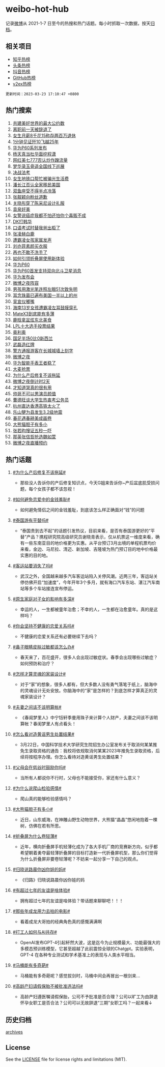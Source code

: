 # weibo-hot-hub

记录[微博](https://www.weibo.com)从 2021-1-7 日至今的热搜和热门话题。每小时抓取一次数据，按天[归档](archives)。

## 相关项目

- [知乎热榜](https://github.com/lonnyzhang423/zhihu-hot-hub)
- [头条热榜](https://github.com/lonnyzhang423/toutiao-hot-hub)
- [抖音热榜](https://github.com/lonnyzhang423/douyin-hot-hub)
- [GitHub热榜](https://github.com/lonnyzhang423/github-hot-hub)
- [v2ex热榜](https://github.com/lonnyzhang423/v2ex-hot-hub)


`更新时间：2023-03-23 17:10:47 +0800`

## 热门搜索

1. [共建美好世界的最大公约数](https://m.weibo.cn/search?containerid=100103type%3D1%26t%3D10%26q%3D%23%E5%85%B1%E5%BB%BA%E7%BE%8E%E5%A5%BD%E4%B8%96%E7%95%8C%E7%9A%84%E6%9C%80%E5%A4%A7%E5%85%AC%E7%BA%A6%E6%95%B0%23&stream_entry_id=51&isnewpage=1&extparam=seat%3D1%26pos%3D0%26stream_entry_id%3D51%26cate%3D10103%26dgr%3D0%26c_type%3D51%26filter_type%3Drealtimehot%26display_time%3D1679562646%26pre_seqid%3D167956264649306473217&luicode=10000011&lfid=106003type%253D25%2526t%253D3%2526disable_hot%253D1%2526filter_type%253Drealtimehot)
1. [离职前一天被辞退了](https://m.weibo.cn/search?containerid=100103type%3D1%26t%3D10%26q%3D%23%E7%A6%BB%E8%81%8C%E5%89%8D%E4%B8%80%E5%A4%A9%E8%A2%AB%E8%BE%9E%E9%80%80%E4%BA%86%23&stream_entry_id=31&isnewpage=1&extparam=seat%3D1%26pos%3D0%26stream_entry_id%3D31%26lcate%3D5001%26realpos%3D1%26filter_type%3Drealtimehot%26flag%3D1%26c_type%3D31%26q%3D%2523%25E7%25A6%25BB%25E8%2581%258C%25E5%2589%258D%25E4%25B8%2580%25E5%25A4%25A9%25E8%25A2%25AB%25E8%25BE%259E%25E9%2580%2580%25E4%25BA%2586%2523%26cate%3D5001%26dgr%3D0%26band_rank%3D1%26display_time%3D1679562646%26pre_seqid%3D167956264649306473217&luicode=10000011&lfid=106003type%253D25%2526t%253D3%2526disable_hot%253D1%2526filter_type%253Drealtimehot)
1. [女生月薪8千花15称存两百万退休](https://m.weibo.cn/search?containerid=100103type%3D1%26t%3D10%26q%3D%23%E5%A5%B3%E7%94%9F%E6%9C%88%E8%96%AA8%E5%8D%83%E8%8A%B115%E7%A7%B0%E5%AD%98%E4%B8%A4%E7%99%BE%E4%B8%87%E9%80%80%E4%BC%91%23&stream_entry_id=31&isnewpage=1&extparam=seat%3D1%26pos%3D1%26stream_entry_id%3D31%26lcate%3D5001%26realpos%3D2%26filter_type%3Drealtimehot%26flag%3D2%26c_type%3D31%26q%3D%2523%25E5%25A5%25B3%25E7%2594%259F%25E6%259C%2588%25E8%2596%25AA8%25E5%258D%2583%25E8%258A%25B115%25E7%25A7%25B0%25E5%25AD%2598%25E4%25B8%25A4%25E7%2599%25BE%25E4%25B8%2587%25E9%2580%2580%25E4%25BC%2591%2523%26cate%3D5001%26dgr%3D0%26band_rank%3D2%26display_time%3D1679562646%26pre_seqid%3D167956264649306473217&luicode=10000011&lfid=106003type%253D25%2526t%253D3%2526disable_hot%253D1%2526filter_type%253Drealtimehot)
1. [1分钟见证歼10飞越25年](https://m.weibo.cn/search?containerid=100103type%3D1%26t%3D10%26q%3D%231%E5%88%86%E9%92%9F%E8%A7%81%E8%AF%81%E6%AD%BC10%E9%A3%9E%E8%B6%8A25%E5%B9%B4%23&stream_entry_id=31&isnewpage=1&extparam=seat%3D1%26pos%3D2%26stream_entry_id%3D31%26lcate%3D5001%26realpos%3D3%26filter_type%3Drealtimehot%26flag%3D1%26c_type%3D31%26q%3D%25231%25E5%2588%2586%25E9%2592%259F%25E8%25A7%2581%25E8%25AF%2581%25E6%25AD%25BC10%25E9%25A3%259E%25E8%25B6%258A25%25E5%25B9%25B4%2523%26cate%3D5001%26dgr%3D0%26band_rank%3D3%26display_time%3D1679562646%26pre_seqid%3D167956264649306473217&luicode=10000011&lfid=106003type%253D25%2526t%253D3%2526disable_hot%253D1%2526filter_type%253Drealtimehot)
1. [华为P60系列发布](https://m.weibo.cn/search?containerid=100103type%3D1%26t%3D10%26q%3D%23%E5%8D%8E%E4%B8%BAP60%E7%B3%BB%E5%88%97%E5%8F%91%E5%B8%83%23&stream_entry_id=31&isnewpage=1&extparam=seat%3D1%26pos%3D3%26stream_entry_id%3D31%26lcate%3D5001%26dgr%3D0%26filter_type%3Drealtimehot%26c_type%3D31%26adid%3D183562%26q%3D%2523%25E5%258D%258E%25E4%25B8%25BAP60%25E7%25B3%25BB%25E5%2588%2597%25E5%258F%2591%25E5%25B8%2583%2523%26cate%3D5001%26band_rank%3D4%26topic_ad%3D1%26display_time%3D1679562646%26pre_seqid%3D167956264649306473217&luicode=10000011&lfid=106003type%253D25%2526t%253D3%2526disable_hot%253D1%2526filter_type%253Drealtimehot)
1. [杨天真当杜华面挖程潇](https://m.weibo.cn/search?containerid=100103type%3D1%26t%3D10%26q%3D%23%E6%9D%A8%E5%A4%A9%E7%9C%9F%E5%BD%93%E6%9D%9C%E5%8D%8E%E9%9D%A2%E6%8C%96%E7%A8%8B%E6%BD%87%23&stream_entry_id=31&isnewpage=1&extparam=seat%3D1%26pos%3D4%26stream_entry_id%3D31%26lcate%3D5001%26realpos%3D4%26filter_type%3Drealtimehot%26flag%3D1%26c_type%3D31%26q%3D%2523%25E6%259D%25A8%25E5%25A4%25A9%25E7%259C%259F%25E5%25BD%2593%25E6%259D%259C%25E5%258D%258E%25E9%259D%25A2%25E6%258C%2596%25E7%25A8%258B%25E6%25BD%2587%2523%26cate%3D5001%26dgr%3D0%26band_rank%3D4%26display_time%3D1679562646%26pre_seqid%3D167956264649306473217&luicode=10000011&lfid=106003type%253D25%2526t%253D3%2526disable_hot%253D1%2526filter_type%253Drealtimehot)
1. [网红美七777否认炒作蹭流量](https://m.weibo.cn/search?containerid=100103type%3D1%26t%3D10%26q%3D%23%E7%BD%91%E7%BA%A2%E7%BE%8E%E4%B8%83777%E5%90%A6%E8%AE%A4%E7%82%92%E4%BD%9C%E8%B9%AD%E6%B5%81%E9%87%8F%23&stream_entry_id=31&isnewpage=1&extparam=seat%3D1%26pos%3D5%26stream_entry_id%3D31%26lcate%3D5001%26realpos%3D5%26filter_type%3Drealtimehot%26flag%3D1%26c_type%3D31%26q%3D%2523%25E7%25BD%2591%25E7%25BA%25A2%25E7%25BE%258E%25E4%25B8%2583777%25E5%2590%25A6%25E8%25AE%25A4%25E7%2582%2592%25E4%25BD%259C%25E8%25B9%25AD%25E6%25B5%2581%25E9%2587%258F%2523%26cate%3D5001%26dgr%3D0%26band_rank%3D5%26display_time%3D1679562646%26pre_seqid%3D167956264649306473217&luicode=10000011&lfid=106003type%253D25%2526t%253D3%2526disable_hot%253D1%2526filter_type%253Drealtimehot)
1. [梦华录玉骨遥全国线下巡展](https://m.weibo.cn/search?containerid=100103type%3D1%26t%3D10%26q%3D%23%E6%A2%A6%E5%8D%8E%E5%BD%95%E7%8E%89%E9%AA%A8%E9%81%A5%E5%85%A8%E5%9B%BD%E7%BA%BF%E4%B8%8B%E5%B7%A1%E5%B1%95%23&stream_entry_id=31&isnewpage=1&extparam=seat%3D1%26pos%3D6%26stream_entry_id%3D31%26lcate%3D5001%26realpos%3D6%26filter_type%3Drealtimehot%26flag%3D1%26c_type%3D31%26q%3D%2523%25E6%25A2%25A6%25E5%258D%258E%25E5%25BD%2595%25E7%258E%2589%25E9%25AA%25A8%25E9%2581%25A5%25E5%2585%25A8%25E5%259B%25BD%25E7%25BA%25BF%25E4%25B8%258B%25E5%25B7%25A1%25E5%25B1%2595%2523%26cate%3D5001%26dgr%3D0%26band_rank%3D6%26display_time%3D1679562646%26pre_seqid%3D167956264649306473217&luicode=10000011&lfid=106003type%253D25%2526t%253D3%2526disable_hot%253D1%2526filter_type%253Drealtimehot)
1. [决战法考](https://m.weibo.cn/search?containerid=100103type%3D1%26t%3D10%26q%3D%23%E5%86%B3%E6%88%98%E6%B3%95%E8%80%83%23&stream_entry_id=31&isnewpage=1&extparam=seat%3D1%26pos%3D7%26stream_entry_id%3D31%26lcate%3D5001%26filter_type%3Drealtimehot%26c_type%3D31%26adid%3D183579%26q%3D%2523%25E5%2586%25B3%25E6%2588%2598%25E6%25B3%2595%25E8%2580%2583%2523%26cate%3D5001%26dgr%3D0%26band_rank%3D7%26display_time%3D1679562646%26pre_seqid%3D167956264649306473217&luicode=10000011&lfid=106003type%253D25%2526t%253D3%2526disable_hot%253D1%2526filter_type%253Drealtimehot)
1. [女生地铁口帮忙被骗光生活费](https://m.weibo.cn/search?containerid=100103type%3D1%26t%3D10%26q%3D%23%E5%A5%B3%E7%94%9F%E5%9C%B0%E9%93%81%E5%8F%A3%E5%B8%AE%E5%BF%99%E8%A2%AB%E9%AA%97%E5%85%89%E7%94%9F%E6%B4%BB%E8%B4%B9%23&stream_entry_id=31&isnewpage=1&extparam=seat%3D1%26pos%3D8%26stream_entry_id%3D31%26lcate%3D5001%26realpos%3D7%26filter_type%3Drealtimehot%26flag%3D0%26c_type%3D31%26q%3D%2523%25E5%25A5%25B3%25E7%2594%259F%25E5%259C%25B0%25E9%2593%2581%25E5%258F%25A3%25E5%25B8%25AE%25E5%25BF%2599%25E8%25A2%25AB%25E9%25AA%2597%25E5%2585%2589%25E7%2594%259F%25E6%25B4%25BB%25E8%25B4%25B9%2523%26cate%3D5001%26dgr%3D0%26band_rank%3D7%26display_time%3D1679562646%26pre_seqid%3D167956264649306473217&luicode=10000011&lfid=106003type%253D25%2526t%253D3%2526disable_hot%253D1%2526filter_type%253Drealtimehot)
1. [潘长江否认全家移民美国](https://m.weibo.cn/search?containerid=100103type%3D1%26t%3D10%26q%3D%23%E6%BD%98%E9%95%BF%E6%B1%9F%E5%90%A6%E8%AE%A4%E5%85%A8%E5%AE%B6%E7%A7%BB%E6%B0%91%E7%BE%8E%E5%9B%BD%23&stream_entry_id=31&isnewpage=1&extparam=seat%3D1%26pos%3D9%26stream_entry_id%3D31%26lcate%3D5001%26realpos%3D8%26filter_type%3Drealtimehot%26flag%3D2%26c_type%3D31%26q%3D%2523%25E6%25BD%2598%25E9%2595%25BF%25E6%25B1%259F%25E5%2590%25A6%25E8%25AE%25A4%25E5%2585%25A8%25E5%25AE%25B6%25E7%25A7%25BB%25E6%25B0%2591%25E7%25BE%258E%25E5%259B%25BD%2523%26cate%3D5001%26dgr%3D0%26band_rank%3D8%26display_time%3D1679562646%26pre_seqid%3D167956264649306473217&luicode=10000011&lfid=106003type%253D25%2526t%253D3%2526disable_hot%253D1%2526filter_type%253Drealtimehot)
1. [双鱼座受不得半点冷落](https://m.weibo.cn/search?containerid=100103type%3D1%26t%3D10%26q%3D%23%E5%8F%8C%E9%B1%BC%E5%BA%A7%E5%8F%97%E4%B8%8D%E5%BE%97%E5%8D%8A%E7%82%B9%E5%86%B7%E8%90%BD%23&stream_entry_id=31&isnewpage=1&extparam=seat%3D1%26pos%3D10%26stream_entry_id%3D31%26lcate%3D5001%26realpos%3D9%26filter_type%3Drealtimehot%26flag%3D1%26c_type%3D31%26q%3D%2523%25E5%258F%258C%25E9%25B1%25BC%25E5%25BA%25A7%25E5%258F%2597%25E4%25B8%258D%25E5%25BE%2597%25E5%258D%258A%25E7%2582%25B9%25E5%2586%25B7%25E8%2590%25BD%2523%26cate%3D5001%26dgr%3D0%26band_rank%3D9%26display_time%3D1679562646%26pre_seqid%3D167956264649306473217&luicode=10000011&lfid=106003type%253D25%2526t%253D3%2526disable_hot%253D1%2526filter_type%253Drealtimehot)
1. [张靓颖向粉丝道歉](https://m.weibo.cn/search?containerid=100103type%3D1%26t%3D10%26q%3D%23%E5%BC%A0%E9%9D%93%E9%A2%96%E5%90%91%E7%B2%89%E4%B8%9D%E9%81%93%E6%AD%89%23&stream_entry_id=31&isnewpage=1&extparam=seat%3D1%26pos%3D11%26stream_entry_id%3D31%26lcate%3D5001%26realpos%3D10%26filter_type%3Drealtimehot%26flag%3D0%26c_type%3D31%26q%3D%2523%25E5%25BC%25A0%25E9%259D%2593%25E9%25A2%2596%25E5%2590%2591%25E7%25B2%2589%25E4%25B8%259D%25E9%2581%2593%25E6%25AD%2589%2523%26cate%3D5001%26dgr%3D0%26band_rank%3D10%26display_time%3D1679562646%26pre_seqid%3D167956264649306473217&luicode=10000011&lfid=106003type%253D25%2526t%253D3%2526disable_hot%253D1%2526filter_type%253Drealtimehot)
1. [关晓彤穿了陈采尼设计礼服](https://m.weibo.cn/search?containerid=100103type%3D1%26t%3D10%26q%3D%23%E5%85%B3%E6%99%93%E5%BD%A4%E7%A9%BF%E4%BA%86%E9%99%88%E9%87%87%E5%B0%BC%E8%AE%BE%E8%AE%A1%E7%A4%BC%E6%9C%8D%23&stream_entry_id=31&isnewpage=1&extparam=seat%3D1%26pos%3D12%26stream_entry_id%3D31%26lcate%3D5001%26realpos%3D11%26filter_type%3Drealtimehot%26flag%3D1%26c_type%3D31%26q%3D%2523%25E5%2585%25B3%25E6%2599%2593%25E5%25BD%25A4%25E7%25A9%25BF%25E4%25BA%2586%25E9%2599%2588%25E9%2587%2587%25E5%25B0%25BC%25E8%25AE%25BE%25E8%25AE%25A1%25E7%25A4%25BC%25E6%259C%258D%2523%26cate%3D5001%26dgr%3D0%26band_rank%3D11%26display_time%3D1679562646%26pre_seqid%3D167956264649306473217&luicode=10000011&lfid=106003type%253D25%2526t%253D3%2526disable_hot%253D1%2526filter_type%253Drealtimehot)
1. [袁泉好美](https://m.weibo.cn/search?containerid=100103type%3D1%26t%3D10%26q%3D%23%E8%A2%81%E6%B3%89%E5%A5%BD%E7%BE%8E%23&stream_entry_id=31&isnewpage=1&extparam=seat%3D1%26pos%3D13%26stream_entry_id%3D31%26lcate%3D5001%26realpos%3D12%26filter_type%3Drealtimehot%26flag%3D1%26c_type%3D31%26q%3D%2523%25E8%25A2%2581%25E6%25B3%2589%25E5%25A5%25BD%25E7%25BE%258E%2523%26cate%3D5001%26dgr%3D0%26band_rank%3D12%26display_time%3D1679562646%26pre_seqid%3D167956264649306473217&luicode=10000011&lfid=106003type%253D25%2526t%253D3%2526disable_hot%253D1%2526filter_type%253Drealtimehot)
1. [女警说癌症我都不怕还怕你个毒贩不成](https://m.weibo.cn/search?containerid=100103type%3D1%26t%3D10%26q%3D%23%E5%A5%B3%E8%AD%A6%E8%AF%B4%E7%99%8C%E7%97%87%E6%88%91%E9%83%BD%E4%B8%8D%E6%80%95%E8%BF%98%E6%80%95%E4%BD%A0%E4%B8%AA%E6%AF%92%E8%B4%A9%E4%B8%8D%E6%88%90%23&stream_entry_id=31&isnewpage=1&extparam=seat%3D1%26pos%3D14%26stream_entry_id%3D31%26lcate%3D5001%26realpos%3D13%26filter_type%3Drealtimehot%26flag%3D0%26c_type%3D31%26q%3D%2523%25E5%25A5%25B3%25E8%25AD%25A6%25E8%25AF%25B4%25E7%2599%258C%25E7%2597%2587%25E6%2588%2591%25E9%2583%25BD%25E4%25B8%258D%25E6%2580%2595%25E8%25BF%2598%25E6%2580%2595%25E4%25BD%25A0%25E4%25B8%25AA%25E6%25AF%2592%25E8%25B4%25A9%25E4%25B8%258D%25E6%2588%2590%2523%26cate%3D5001%26dgr%3D0%26band_rank%3D13%26display_time%3D1679562646%26pre_seqid%3D167956264649306473217&luicode=10000011&lfid=106003type%253D25%2526t%253D3%2526disable_hot%253D1%2526filter_type%253Drealtimehot)
1. [DK打韩华](https://m.weibo.cn/search?containerid=100103type%3D1%26t%3D10%26q%3D%23DK%E6%89%93%E9%9F%A9%E5%8D%8E%23&stream_entry_id=31&isnewpage=1&extparam=seat%3D1%26pos%3D15%26stream_entry_id%3D31%26lcate%3D5001%26realpos%3D14%26filter_type%3Drealtimehot%26flag%3D1%26c_type%3D31%26q%3D%2523DK%25E6%2589%2593%25E9%259F%25A9%25E5%258D%258E%2523%26cate%3D5001%26dgr%3D0%26band_rank%3D14%26display_time%3D1679562646%26pre_seqid%3D167956264649306473217&luicode=10000011&lfid=106003type%253D25%2526t%253D3%2526disable_hot%253D1%2526filter_type%253Drealtimehot)
1. [口语考试时替我爸出柜了](https://m.weibo.cn/search?containerid=100103type%3D1%26t%3D10%26q%3D%23%E5%8F%A3%E8%AF%AD%E8%80%83%E8%AF%95%E6%97%B6%E6%9B%BF%E6%88%91%E7%88%B8%E5%87%BA%E6%9F%9C%E4%BA%86%23&stream_entry_id=31&isnewpage=1&extparam=seat%3D1%26pos%3D16%26stream_entry_id%3D31%26lcate%3D5001%26realpos%3D15%26filter_type%3Drealtimehot%26flag%3D0%26c_type%3D31%26q%3D%2523%25E5%258F%25A3%25E8%25AF%25AD%25E8%2580%2583%25E8%25AF%2595%25E6%2597%25B6%25E6%259B%25BF%25E6%2588%2591%25E7%2588%25B8%25E5%2587%25BA%25E6%259F%259C%25E4%25BA%2586%2523%26cate%3D5001%26dgr%3D0%26band_rank%3D15%26display_time%3D1679562646%26pre_seqid%3D167956264649306473217&luicode=10000011&lfid=106003type%253D25%2526t%253D3%2526disable_hot%253D1%2526filter_type%253Drealtimehot)
1. [张凌赫白鹿](https://m.weibo.cn/search?containerid=100103type%3D1%26t%3D10%26q%3D%E5%BC%A0%E5%87%8C%E8%B5%AB%E7%99%BD%E9%B9%BF&stream_entry_id=31&isnewpage=1&extparam=seat%3D1%26pos%3D17%26stream_entry_id%3D31%26lcate%3D5001%26realpos%3D16%26filter_type%3Drealtimehot%26flag%3D0%26c_type%3D31%26q%3D%25E5%25BC%25A0%25E5%2587%258C%25E8%25B5%25AB%25E7%2599%25BD%25E9%25B9%25BF%26cate%3D5001%26dgr%3D0%26band_rank%3D16%26display_time%3D1679562646%26pre_seqid%3D167956264649306473217&luicode=10000011&lfid=106003type%253D25%2526t%253D3%2526disable_hot%253D1%2526filter_type%253Drealtimehot)
1. [遭霸凌女孩家属发声](https://m.weibo.cn/search?containerid=100103type%3D1%26t%3D10%26q%3D%23%E9%81%AD%E9%9C%B8%E5%87%8C%E5%A5%B3%E5%AD%A9%E5%AE%B6%E5%B1%9E%E5%8F%91%E5%A3%B0%23&stream_entry_id=31&isnewpage=1&extparam=seat%3D1%26pos%3D18%26stream_entry_id%3D31%26lcate%3D5001%26realpos%3D17%26filter_type%3Drealtimehot%26flag%3D0%26c_type%3D31%26q%3D%2523%25E9%2581%25AD%25E9%259C%25B8%25E5%2587%258C%25E5%25A5%25B3%25E5%25AD%25A9%25E5%25AE%25B6%25E5%25B1%259E%25E5%258F%2591%25E5%25A3%25B0%2523%26cate%3D5001%26dgr%3D0%26band_rank%3D17%26display_time%3D1679562646%26pre_seqid%3D167956264649306473217&luicode=10000011&lfid=106003type%253D25%2526t%253D3%2526disable_hot%253D1%2526filter_type%253Drealtimehot)
1. [刘亦菲素颜买衣服](https://m.weibo.cn/search?containerid=100103type%3D1%26t%3D10%26q%3D%23%E5%88%98%E4%BA%A6%E8%8F%B2%E7%B4%A0%E9%A2%9C%E4%B9%B0%E8%A1%A3%E6%9C%8D%23&stream_entry_id=31&isnewpage=1&extparam=seat%3D1%26pos%3D19%26stream_entry_id%3D31%26lcate%3D5001%26realpos%3D18%26filter_type%3Drealtimehot%26flag%3D0%26c_type%3D31%26q%3D%2523%25E5%2588%2598%25E4%25BA%25A6%25E8%258F%25B2%25E7%25B4%25A0%25E9%25A2%259C%25E4%25B9%25B0%25E8%25A1%25A3%25E6%259C%258D%2523%26cate%3D5001%26dgr%3D0%26band_rank%3D18%26display_time%3D1679562646%26pre_seqid%3D167956264649306473217&luicode=10000011&lfid=106003type%253D25%2526t%253D3%2526disable_hot%253D1%2526filter_type%253Drealtimehot)
1. [再也不敢不洗手了](https://m.weibo.cn/search?containerid=100103type%3D1%26t%3D10%26q%3D%23%E5%86%8D%E4%B9%9F%E4%B8%8D%E6%95%A2%E4%B8%8D%E6%B4%97%E6%89%8B%E4%BA%86%23&stream_entry_id=31&isnewpage=1&extparam=seat%3D1%26pos%3D20%26stream_entry_id%3D31%26lcate%3D5001%26realpos%3D19%26filter_type%3Drealtimehot%26flag%3D0%26c_type%3D31%26q%3D%2523%25E5%2586%258D%25E4%25B9%259F%25E4%25B8%258D%25E6%2595%25A2%25E4%25B8%258D%25E6%25B4%2597%25E6%2589%258B%25E4%25BA%2586%2523%26cate%3D5001%26dgr%3D0%26band_rank%3D19%26display_time%3D1679562646%26pre_seqid%3D167956264649306473217&luicode=10000011&lfid=106003type%253D25%2526t%253D3%2526disable_hot%253D1%2526filter_type%253Drealtimehot)
1. [如何引领折叠屏使用新体验](https://m.weibo.cn/search?containerid=100103type%3D1%26t%3D10%26q%3D%23%E5%A6%82%E4%BD%95%E5%BC%95%E9%A2%86%E6%8A%98%E5%8F%A0%E5%B1%8F%E4%BD%BF%E7%94%A8%E6%96%B0%E4%BD%93%E9%AA%8C%23&stream_entry_id=31&isnewpage=1&extparam=seat%3D1%26pos%3D21%26stream_entry_id%3D31%26lcate%3D5001%26realpos%3D20%26filter_type%3Drealtimehot%26flag%3D0%26c_type%3D31%26adid%3D183706%26q%3D%2523%25E5%25A6%2582%25E4%25BD%2595%25E5%25BC%2595%25E9%25A2%2586%25E6%258A%2598%25E5%258F%25A0%25E5%25B1%258F%25E4%25BD%25BF%25E7%2594%25A8%25E6%2596%25B0%25E4%25BD%2593%25E9%25AA%258C%2523%26cate%3D5001%26dgr%3D0%26band_rank%3D20%26display_time%3D1679562646%26pre_seqid%3D167956264649306473217&luicode=10000011&lfid=106003type%253D25%2526t%253D3%2526disable_hot%253D1%2526filter_type%253Drealtimehot)
1. [华为P60](https://m.weibo.cn/search?containerid=100103type%3D1%26t%3D10%26q%3D%23%E5%8D%8E%E4%B8%BAP60%23&stream_entry_id=31&isnewpage=1&extparam=seat%3D1%26pos%3D22%26stream_entry_id%3D31%26lcate%3D5001%26realpos%3D21%26filter_type%3Drealtimehot%26flag%3D0%26c_type%3D31%26q%3D%2523%25E5%258D%258E%25E4%25B8%25BAP60%2523%26cate%3D5001%26dgr%3D0%26band_rank%3D21%26display_time%3D1679562646%26pre_seqid%3D167956264649306473217&luicode=10000011&lfid=106003type%253D25%2526t%253D3%2526disable_hot%253D1%2526filter_type%253Drealtimehot)
1. [华为P60首发支持双向北斗卫星消息](https://m.weibo.cn/search?containerid=100103type%3D1%26t%3D10%26q%3D%23%E5%8D%8E%E4%B8%BAP60%E9%A6%96%E5%8F%91%E6%94%AF%E6%8C%81%E5%8F%8C%E5%90%91%E5%8C%97%E6%96%97%E5%8D%AB%E6%98%9F%E6%B6%88%E6%81%AF%23&stream_entry_id=31&isnewpage=1&extparam=seat%3D1%26pos%3D23%26stream_entry_id%3D31%26lcate%3D5001%26realpos%3D22%26filter_type%3Drealtimehot%26flag%3D1%26c_type%3D31%26q%3D%2523%25E5%258D%258E%25E4%25B8%25BAP60%25E9%25A6%2596%25E5%258F%2591%25E6%2594%25AF%25E6%258C%2581%25E5%258F%258C%25E5%2590%2591%25E5%258C%2597%25E6%2596%2597%25E5%258D%25AB%25E6%2598%259F%25E6%25B6%2588%25E6%2581%25AF%2523%26cate%3D5001%26dgr%3D0%26band_rank%3D22%26display_time%3D1679562646%26pre_seqid%3D167956264649306473217&luicode=10000011&lfid=106003type%253D25%2526t%253D3%2526disable_hot%253D1%2526filter_type%253Drealtimehot)
1. [华为发布会](https://m.weibo.cn/search?containerid=100103type%3D1%26t%3D10%26q%3D%23%E5%8D%8E%E4%B8%BA%E5%8F%91%E5%B8%83%E4%BC%9A%23&stream_entry_id=31&isnewpage=1&extparam=seat%3D1%26pos%3D24%26stream_entry_id%3D31%26lcate%3D5001%26realpos%3D23%26filter_type%3Drealtimehot%26flag%3D0%26c_type%3D31%26q%3D%2523%25E5%258D%258E%25E4%25B8%25BA%25E5%258F%2591%25E5%25B8%2583%25E4%25BC%259A%2523%26cate%3D5001%26dgr%3D0%26band_rank%3D23%26display_time%3D1679562646%26pre_seqid%3D167956264649306473217&luicode=10000011&lfid=106003type%253D25%2526t%253D3%2526disable_hot%253D1%2526filter_type%253Drealtimehot)
1. [微博之夜阵容](https://m.weibo.cn/search?containerid=100103type%3D1%26t%3D10%26q%3D%23%E5%BE%AE%E5%8D%9A%E4%B9%8B%E5%A4%9C%E9%98%B5%E5%AE%B9%23&stream_entry_id=31&isnewpage=1&extparam=seat%3D1%26pos%3D25%26stream_entry_id%3D31%26lcate%3D5001%26realpos%3D24%26filter_type%3Drealtimehot%26flag%3D0%26c_type%3D31%26q%3D%2523%25E5%25BE%25AE%25E5%258D%259A%25E4%25B9%258B%25E5%25A4%259C%25E9%2598%25B5%25E5%25AE%25B9%2523%26cate%3D5001%26dgr%3D0%26band_rank%3D24%26display_time%3D1679562646%26pre_seqid%3D167956264649306473217&luicode=10000011&lfid=106003type%253D25%2526t%253D3%2526disable_hot%253D1%2526filter_type%253Drealtimehot)
1. [男孩用激光笔连照左眼51次致失明](https://m.weibo.cn/search?containerid=100103type%3D1%26t%3D10%26q%3D%23%E7%94%B7%E5%AD%A9%E7%94%A8%E6%BF%80%E5%85%89%E7%AC%94%E8%BF%9E%E7%85%A7%E5%B7%A6%E7%9C%BC51%E6%AC%A1%E8%87%B4%E5%A4%B1%E6%98%8E%23&stream_entry_id=31&isnewpage=1&extparam=seat%3D1%26pos%3D26%26stream_entry_id%3D31%26lcate%3D5001%26realpos%3D25%26filter_type%3Drealtimehot%26flag%3D0%26c_type%3D31%26q%3D%2523%25E7%2594%25B7%25E5%25AD%25A9%25E7%2594%25A8%25E6%25BF%2580%25E5%2585%2589%25E7%25AC%2594%25E8%25BF%259E%25E7%2585%25A7%25E5%25B7%25A6%25E7%259C%25BC51%25E6%25AC%25A1%25E8%2587%25B4%25E5%25A4%25B1%25E6%2598%258E%2523%26cate%3D5001%26dgr%3D0%26band_rank%3D25%26display_time%3D1679562646%26pre_seqid%3D167956264649306473217&luicode=10000011&lfid=106003type%253D25%2526t%253D3%2526disable_hot%253D1%2526filter_type%253Drealtimehot)
1. [耳念珠菌已遍布美国一半以上的州](https://m.weibo.cn/search?containerid=100103type%3D1%26t%3D10%26q%3D%23%E8%80%B3%E5%BF%B5%E7%8F%A0%E8%8F%8C%E5%B7%B2%E9%81%8D%E5%B8%83%E7%BE%8E%E5%9B%BD%E4%B8%80%E5%8D%8A%E4%BB%A5%E4%B8%8A%E7%9A%84%E5%B7%9E%23&stream_entry_id=31&isnewpage=1&extparam=seat%3D1%26pos%3D27%26stream_entry_id%3D31%26lcate%3D5001%26realpos%3D26%26filter_type%3Drealtimehot%26flag%3D0%26c_type%3D31%26q%3D%2523%25E8%2580%25B3%25E5%25BF%25B5%25E7%258F%25A0%25E8%258F%258C%25E5%25B7%25B2%25E9%2581%258D%25E5%25B8%2583%25E7%25BE%258E%25E5%259B%25BD%25E4%25B8%2580%25E5%258D%258A%25E4%25BB%25A5%25E4%25B8%258A%25E7%259A%2584%25E5%25B7%259E%2523%26cate%3D5001%26dgr%3D0%26band_rank%3D26%26display_time%3D1679562646%26pre_seqid%3D167956264649306473217&luicode=10000011&lfid=106003type%253D25%2526t%253D3%2526disable_hot%253D1%2526filter_type%253Drealtimehot)
1. [吴宣仪嘟嘴](https://m.weibo.cn/search?containerid=100103type%3D1%26t%3D10%26q%3D%23%E5%90%B4%E5%AE%A3%E4%BB%AA%E5%98%9F%E5%98%B4%23&stream_entry_id=31&isnewpage=1&extparam=seat%3D1%26pos%3D28%26stream_entry_id%3D31%26lcate%3D5001%26realpos%3D27%26filter_type%3Drealtimehot%26flag%3D1%26c_type%3D31%26q%3D%2523%25E5%2590%25B4%25E5%25AE%25A3%25E4%25BB%25AA%25E5%2598%259F%25E5%2598%25B4%2523%26cate%3D5001%26dgr%3D0%26band_rank%3D27%26display_time%3D1679562646%26pre_seqid%3D167956264649306473217&luicode=10000011&lfid=106003type%253D25%2526t%253D3%2526disable_hot%253D1%2526filter_type%253Drealtimehot)
1. [海南13岁女孩遭霸凌左耳鼓膜穿孔](https://m.weibo.cn/search?containerid=100103type%3D1%26t%3D10%26q%3D%23%E6%B5%B7%E5%8D%9713%E5%B2%81%E5%A5%B3%E5%AD%A9%E9%81%AD%E9%9C%B8%E5%87%8C%E5%B7%A6%E8%80%B3%E9%BC%93%E8%86%9C%E7%A9%BF%E5%AD%94%23&stream_entry_id=31&isnewpage=1&extparam=seat%3D1%26pos%3D29%26stream_entry_id%3D31%26lcate%3D5001%26realpos%3D28%26filter_type%3Drealtimehot%26flag%3D0%26c_type%3D31%26q%3D%2523%25E6%25B5%25B7%25E5%258D%259713%25E5%25B2%2581%25E5%25A5%25B3%25E5%25AD%25A9%25E9%2581%25AD%25E9%259C%25B8%25E5%2587%258C%25E5%25B7%25A6%25E8%2580%25B3%25E9%25BC%2593%25E8%2586%259C%25E7%25A9%25BF%25E5%25AD%2594%2523%26cate%3D5001%26dgr%3D0%26band_rank%3D28%26display_time%3D1679562646%26pre_seqid%3D167956264649306473217&luicode=10000011&lfid=106003type%253D25%2526t%253D3%2526disable_hot%253D1%2526filter_type%253Drealtimehot)
1. [MateX3到底能有多薄](https://m.weibo.cn/search?containerid=100103type%3D1%26t%3D10%26q%3D%23MateX3%E5%88%B0%E5%BA%95%E8%83%BD%E6%9C%89%E5%A4%9A%E8%96%84%23&stream_entry_id=31&isnewpage=1&extparam=seat%3D1%26pos%3D30%26stream_entry_id%3D31%26lcate%3D5001%26realpos%3D29%26filter_type%3Drealtimehot%26flag%3D0%26c_type%3D31%26adid%3D183733%26q%3D%2523MateX3%25E5%2588%25B0%25E5%25BA%2595%25E8%2583%25BD%25E6%259C%2589%25E5%25A4%259A%25E8%2596%2584%2523%26cate%3D5001%26dgr%3D0%26band_rank%3D29%26display_time%3D1679562646%26pre_seqid%3D167956264649306473217&luicode=10000011&lfid=106003type%253D25%2526t%253D3%2526disable_hot%253D1%2526filter_type%253Drealtimehot)
1. [鹿晗拿盆炫东北美食](https://m.weibo.cn/search?containerid=100103type%3D1%26t%3D10%26q%3D%23%E9%B9%BF%E6%99%97%E6%8B%BF%E7%9B%86%E7%82%AB%E4%B8%9C%E5%8C%97%E7%BE%8E%E9%A3%9F%23&stream_entry_id=31&isnewpage=1&extparam=seat%3D1%26pos%3D31%26stream_entry_id%3D31%26lcate%3D5001%26realpos%3D30%26filter_type%3Drealtimehot%26flag%3D1%26c_type%3D31%26q%3D%2523%25E9%25B9%25BF%25E6%2599%2597%25E6%258B%25BF%25E7%259B%2586%25E7%2582%25AB%25E4%25B8%259C%25E5%258C%2597%25E7%25BE%258E%25E9%25A3%259F%2523%26cate%3D5001%26dgr%3D0%26band_rank%3D30%26display_time%3D1679562646%26pre_seqid%3D167956264649306473217&luicode=10000011&lfid=106003type%253D25%2526t%253D3%2526disable_hot%253D1%2526filter_type%253Drealtimehot)
1. [LPL十大选手投票结果](https://m.weibo.cn/search?containerid=100103type%3D1%26t%3D10%26q%3D%23LPL%E5%8D%81%E5%A4%A7%E9%80%89%E6%89%8B%E6%8A%95%E7%A5%A8%E7%BB%93%E6%9E%9C%23&stream_entry_id=31&isnewpage=1&extparam=seat%3D1%26pos%3D32%26stream_entry_id%3D31%26lcate%3D5001%26realpos%3D31%26filter_type%3Drealtimehot%26flag%3D0%26c_type%3D31%26q%3D%2523LPL%25E5%258D%2581%25E5%25A4%25A7%25E9%2580%2589%25E6%2589%258B%25E6%258A%2595%25E7%25A5%25A8%25E7%25BB%2593%25E6%259E%259C%2523%26cate%3D5001%26dgr%3D0%26band_rank%3D31%26display_time%3D1679562646%26pre_seqid%3D167956264649306473217&luicode=10000011&lfid=106003type%253D25%2526t%253D3%2526disable_hot%253D1%2526filter_type%253Drealtimehot)
1. [奥利奥](https://m.weibo.cn/search?containerid=100103type%3D1%26t%3D10%26q%3D%E5%A5%A5%E5%88%A9%E5%A5%A5&stream_entry_id=31&isnewpage=1&extparam=seat%3D1%26pos%3D33%26stream_entry_id%3D31%26lcate%3D5001%26realpos%3D32%26filter_type%3Drealtimehot%26flag%3D0%26c_type%3D31%26q%3D%25E5%25A5%25A5%25E5%2588%25A9%25E5%25A5%25A5%26cate%3D5001%26dgr%3D0%26band_rank%3D32%26display_time%3D1679562646%26pre_seqid%3D167956264649306473217&luicode=10000011&lfid=106003type%253D25%2526t%253D3%2526disable_hot%253D1%2526filter_type%253Drealtimehot)
1. [国足半场0比0新西兰](https://m.weibo.cn/search?containerid=100103type%3D1%26t%3D10%26q%3D%23%E5%9B%BD%E8%B6%B3%E5%8D%8A%E5%9C%BA0%E6%AF%940%E6%96%B0%E8%A5%BF%E5%85%B0%23&stream_entry_id=31&isnewpage=1&extparam=seat%3D1%26pos%3D34%26stream_entry_id%3D31%26lcate%3D5001%26realpos%3D33%26filter_type%3Drealtimehot%26flag%3D1%26c_type%3D31%26q%3D%2523%25E5%259B%25BD%25E8%25B6%25B3%25E5%258D%258A%25E5%259C%25BA0%25E6%25AF%25940%25E6%2596%25B0%25E8%25A5%25BF%25E5%2585%25B0%2523%26cate%3D5001%26dgr%3D0%26band_rank%3D33%26display_time%3D1679562646%26pre_seqid%3D167956264649306473217&luicode=10000011&lfid=106003type%253D25%2526t%253D3%2526disable_hot%253D1%2526filter_type%253Drealtimehot)
1. [武磊造红牌](https://m.weibo.cn/search?containerid=100103type%3D1%26t%3D10%26q%3D%23%E6%AD%A6%E7%A3%8A%E9%80%A0%E7%BA%A2%E7%89%8C%23&stream_entry_id=31&isnewpage=1&extparam=seat%3D1%26pos%3D35%26stream_entry_id%3D31%26lcate%3D5001%26realpos%3D34%26filter_type%3Drealtimehot%26flag%3D1%26c_type%3D31%26q%3D%2523%25E6%25AD%25A6%25E7%25A3%258A%25E9%2580%25A0%25E7%25BA%25A2%25E7%2589%258C%2523%26cate%3D5001%26dgr%3D0%26band_rank%3D34%26display_time%3D1679562646%26pre_seqid%3D167956264649306473217&luicode=10000011&lfid=106003type%253D25%2526t%253D3%2526disable_hot%253D1%2526filter_type%253Drealtimehot)
1. [警方通报游客在长城城墙上刻字](https://m.weibo.cn/search?containerid=100103type%3D1%26t%3D10%26q%3D%23%E8%AD%A6%E6%96%B9%E9%80%9A%E6%8A%A5%E6%B8%B8%E5%AE%A2%E5%9C%A8%E9%95%BF%E5%9F%8E%E5%9F%8E%E5%A2%99%E4%B8%8A%E5%88%BB%E5%AD%97%23&stream_entry_id=31&isnewpage=1&extparam=seat%3D1%26pos%3D36%26stream_entry_id%3D31%26lcate%3D5001%26realpos%3D35%26filter_type%3Drealtimehot%26flag%3D1%26c_type%3D31%26q%3D%2523%25E8%25AD%25A6%25E6%2596%25B9%25E9%2580%259A%25E6%258A%25A5%25E6%25B8%25B8%25E5%25AE%25A2%25E5%259C%25A8%25E9%2595%25BF%25E5%259F%258E%25E5%259F%258E%25E5%25A2%2599%25E4%25B8%258A%25E5%2588%25BB%25E5%25AD%2597%2523%26cate%3D5001%26dgr%3D0%26band_rank%3D35%26display_time%3D1679562646%26pre_seqid%3D167956264649306473217&luicode=10000011&lfid=106003type%253D25%2526t%253D3%2526disable_hot%253D1%2526filter_type%253Drealtimehot)
1. [微博之夜](https://m.weibo.cn/search?containerid=100103type%3D1%26t%3D10%26q%3D%E5%BE%AE%E5%8D%9A%E4%B9%8B%E5%A4%9C&stream_entry_id=31&isnewpage=1&extparam=seat%3D1%26pos%3D37%26stream_entry_id%3D31%26lcate%3D5001%26realpos%3D36%26filter_type%3Drealtimehot%26flag%3D0%26c_type%3D31%26q%3D%25E5%25BE%25AE%25E5%258D%259A%25E4%25B9%258B%25E5%25A4%259C%26cate%3D5001%26dgr%3D0%26band_rank%3D36%26display_time%3D1679562646%26pre_seqid%3D167956264649306473217&luicode=10000011&lfid=106003type%253D25%2526t%253D3%2526disable_hot%253D1%2526filter_type%253Drealtimehot)
1. [华为智能手表王者稳了](https://m.weibo.cn/search?containerid=100103type%3D1%26t%3D10%26q%3D%23%E5%8D%8E%E4%B8%BA%E6%99%BA%E8%83%BD%E6%89%8B%E8%A1%A8%E7%8E%8B%E8%80%85%E7%A8%B3%E4%BA%86%23&stream_entry_id=31&isnewpage=1&extparam=seat%3D1%26pos%3D38%26stream_entry_id%3D31%26lcate%3D5001%26realpos%3D37%26filter_type%3Drealtimehot%26flag%3D0%26c_type%3D31%26adid%3D183709%26q%3D%2523%25E5%258D%258E%25E4%25B8%25BA%25E6%2599%25BA%25E8%2583%25BD%25E6%2589%258B%25E8%25A1%25A8%25E7%258E%258B%25E8%2580%2585%25E7%25A8%25B3%25E4%25BA%2586%2523%26cate%3D5001%26dgr%3D0%26band_rank%3D37%26display_time%3D1679562646%26pre_seqid%3D167956264649306473217&luicode=10000011&lfid=106003type%253D25%2526t%253D3%2526disable_hot%253D1%2526filter_type%253Drealtimehot)
1. [大麦抢票](https://m.weibo.cn/search?containerid=100103type%3D1%26t%3D10%26q%3D%E5%A4%A7%E9%BA%A6%E6%8A%A2%E7%A5%A8&stream_entry_id=31&isnewpage=1&extparam=seat%3D1%26pos%3D39%26stream_entry_id%3D31%26lcate%3D5001%26realpos%3D38%26filter_type%3Drealtimehot%26flag%3D0%26c_type%3D31%26q%3D%25E5%25A4%25A7%25E9%25BA%25A6%25E6%258A%25A2%25E7%25A5%25A8%26cate%3D5001%26dgr%3D0%26band_rank%3D38%26display_time%3D1679562646%26pre_seqid%3D167956264649306473217&luicode=10000011&lfid=106003type%253D25%2526t%253D3%2526disable_hot%253D1%2526filter_type%253Drealtimehot)
1. [为什么产后修复不该拖延](https://m.weibo.cn/search?containerid=100103type%3D1%26t%3D10%26q%3D%23%E4%B8%BA%E4%BB%80%E4%B9%88%E4%BA%A7%E5%90%8E%E4%BF%AE%E5%A4%8D%E4%B8%8D%E8%AF%A5%E6%8B%96%E5%BB%B6%23&stream_entry_id=31&isnewpage=1&extparam=seat%3D1%26pos%3D40%26stream_entry_id%3D31%26lcate%3D5001%26realpos%3D39%26filter_type%3Drealtimehot%26flag%3D0%26c_type%3D31%26q%3D%2523%25E4%25B8%25BA%25E4%25BB%2580%25E4%25B9%2588%25E4%25BA%25A7%25E5%2590%258E%25E4%25BF%25AE%25E5%25A4%258D%25E4%25B8%258D%25E8%25AF%25A5%25E6%258B%2596%25E5%25BB%25B6%2523%26cate%3D5001%26dgr%3D0%26band_rank%3D39%26display_time%3D1679562646%26pre_seqid%3D167956264649306473217&luicode=10000011&lfid=106003type%253D25%2526t%253D3%2526disable_hot%253D1%2526filter_type%253Drealtimehot)
1. [微博之夜倒计时2天](https://m.weibo.cn/search?containerid=100103type%3D1%26t%3D10%26q%3D%23%E5%BE%AE%E5%8D%9A%E4%B9%8B%E5%A4%9C%E5%80%92%E8%AE%A1%E6%97%B62%E5%A4%A9%23&stream_entry_id=31&isnewpage=1&extparam=seat%3D1%26pos%3D41%26stream_entry_id%3D31%26lcate%3D5001%26realpos%3D40%26filter_type%3Drealtimehot%26flag%3D0%26c_type%3D31%26adid%3D183717%26q%3D%2523%25E5%25BE%25AE%25E5%258D%259A%25E4%25B9%258B%25E5%25A4%259C%25E5%2580%2592%25E8%25AE%25A1%25E6%2597%25B62%25E5%25A4%25A9%2523%26cate%3D5001%26dgr%3D0%26band_rank%3D40%26display_time%3D1679562646%26pre_seqid%3D167956264649306473217&luicode=10000011&lfid=106003type%253D25%2526t%253D3%2526disable_hot%253D1%2526filter_type%253Drealtimehot)
1. [才知道哭真的很有用](https://m.weibo.cn/search?containerid=100103type%3D1%26t%3D10%26q%3D%23%E6%89%8D%E7%9F%A5%E9%81%93%E5%93%AD%E7%9C%9F%E7%9A%84%E5%BE%88%E6%9C%89%E7%94%A8%23&stream_entry_id=31&isnewpage=1&extparam=seat%3D1%26pos%3D42%26stream_entry_id%3D31%26lcate%3D5001%26realpos%3D41%26filter_type%3Drealtimehot%26flag%3D0%26c_type%3D31%26q%3D%2523%25E6%2589%258D%25E7%259F%25A5%25E9%2581%2593%25E5%2593%25AD%25E7%259C%259F%25E7%259A%2584%25E5%25BE%2588%25E6%259C%2589%25E7%2594%25A8%2523%26cate%3D5001%26dgr%3D0%26band_rank%3D41%26display_time%3D1679562646%26pre_seqid%3D167956264649306473217&luicode=10000011&lfid=106003type%253D25%2526t%253D3%2526disable_hot%253D1%2526filter_type%253Drealtimehot)
1. [帅哥不可以男演员颜值](https://m.weibo.cn/search?containerid=100103type%3D1%26t%3D10%26q%3D%23%E5%B8%85%E5%93%A5%E4%B8%8D%E5%8F%AF%E4%BB%A5%E7%94%B7%E6%BC%94%E5%91%98%E9%A2%9C%E5%80%BC%23&stream_entry_id=31&isnewpage=1&extparam=seat%3D1%26pos%3D43%26stream_entry_id%3D31%26lcate%3D5001%26realpos%3D42%26filter_type%3Drealtimehot%26flag%3D0%26c_type%3D31%26q%3D%2523%25E5%25B8%2585%25E5%2593%25A5%25E4%25B8%258D%25E5%258F%25AF%25E4%25BB%25A5%25E7%2594%25B7%25E6%25BC%2594%25E5%2591%2598%25E9%25A2%259C%25E5%2580%25BC%2523%26cate%3D5001%26dgr%3D0%26band_rank%3D42%26display_time%3D1679562646%26pre_seqid%3D167956264649306473217&luicode=10000011&lfid=106003type%253D25%2526t%253D3%2526disable_hot%253D1%2526filter_type%253Drealtimehot)
1. [曹德旺谈大学生热衷考公务员](https://m.weibo.cn/search?containerid=100103type%3D1%26t%3D10%26q%3D%23%E6%9B%B9%E5%BE%B7%E6%97%BA%E8%B0%88%E5%A4%A7%E5%AD%A6%E7%94%9F%E7%83%AD%E8%A1%B7%E8%80%83%E5%85%AC%E5%8A%A1%E5%91%98%23&stream_entry_id=31&isnewpage=1&extparam=seat%3D1%26pos%3D44%26stream_entry_id%3D31%26lcate%3D5001%26realpos%3D43%26filter_type%3Drealtimehot%26flag%3D0%26c_type%3D31%26q%3D%2523%25E6%259B%25B9%25E5%25BE%25B7%25E6%2597%25BA%25E8%25B0%2588%25E5%25A4%25A7%25E5%25AD%25A6%25E7%2594%259F%25E7%2583%25AD%25E8%25A1%25B7%25E8%2580%2583%25E5%2585%25AC%25E5%258A%25A1%25E5%2591%2598%2523%26cate%3D5001%26dgr%3D0%26band_rank%3D43%26display_time%3D1679562646%26pre_seqid%3D167956264649306473217&luicode=10000011&lfid=106003type%253D25%2526t%253D3%2526disable_hot%253D1%2526filter_type%253Drealtimehot)
1. [杭州直达香港高铁太火了](https://m.weibo.cn/search?containerid=100103type%3D1%26t%3D10%26q%3D%23%E6%9D%AD%E5%B7%9E%E7%9B%B4%E8%BE%BE%E9%A6%99%E6%B8%AF%E9%AB%98%E9%93%81%E5%A4%AA%E7%81%AB%E4%BA%86%23&stream_entry_id=31&isnewpage=1&extparam=seat%3D1%26pos%3D45%26stream_entry_id%3D31%26lcate%3D5001%26realpos%3D44%26filter_type%3Drealtimehot%26flag%3D0%26c_type%3D31%26q%3D%2523%25E6%259D%25AD%25E5%25B7%259E%25E7%259B%25B4%25E8%25BE%25BE%25E9%25A6%2599%25E6%25B8%25AF%25E9%25AB%2598%25E9%2593%2581%25E5%25A4%25AA%25E7%2581%25AB%25E4%25BA%2586%2523%26cate%3D5001%26dgr%3D0%26band_rank%3D44%26display_time%3D1679562646%26pre_seqid%3D167956264649306473217&luicode=10000011&lfid=106003type%253D25%2526t%253D3%2526disable_hot%253D1%2526filter_type%253Drealtimehot)
1. [乐山犍为县发生3.2级地震](https://m.weibo.cn/search?containerid=100103type%3D1%26t%3D10%26q%3D%23%E4%B9%90%E5%B1%B1%E7%8A%8D%E4%B8%BA%E5%8E%BF%E5%8F%91%E7%94%9F3.2%E7%BA%A7%E5%9C%B0%E9%9C%87%23&stream_entry_id=31&isnewpage=1&extparam=seat%3D1%26pos%3D46%26stream_entry_id%3D31%26lcate%3D5001%26realpos%3D45%26filter_type%3Drealtimehot%26flag%3D1%26c_type%3D31%26q%3D%2523%25E4%25B9%2590%25E5%25B1%25B1%25E7%258A%258D%25E4%25B8%25BA%25E5%258E%25BF%25E5%258F%2591%25E7%2594%259F3.2%25E7%25BA%25A7%25E5%259C%25B0%25E9%259C%2587%2523%26cate%3D5001%26dgr%3D0%26band_rank%3D45%26display_time%3D1679562646%26pre_seqid%3D167956264649306473217&luicode=10000011&lfid=106003type%253D25%2526t%253D3%2526disable_hot%253D1%2526filter_type%253Drealtimehot)
1. [春花遇春耕美成画卷](https://m.weibo.cn/search?containerid=100103type%3D1%26t%3D10%26q%3D%23%E6%98%A5%E8%8A%B1%E9%81%87%E6%98%A5%E8%80%95%E7%BE%8E%E6%88%90%E7%94%BB%E5%8D%B7%23&stream_entry_id=31&isnewpage=1&extparam=seat%3D1%26pos%3D47%26stream_entry_id%3D31%26lcate%3D5001%26realpos%3D46%26filter_type%3Drealtimehot%26flag%3D0%26c_type%3D31%26q%3D%2523%25E6%2598%25A5%25E8%258A%25B1%25E9%2581%2587%25E6%2598%25A5%25E8%2580%2595%25E7%25BE%258E%25E6%2588%2590%25E7%2594%25BB%25E5%258D%25B7%2523%26cate%3D5001%26dgr%3D0%26band_rank%3D46%26display_time%3D1679562646%26pre_seqid%3D167956264649306473217&luicode=10000011&lfid=106003type%253D25%2526t%253D3%2526disable_hot%253D1%2526filter_type%253Drealtimehot)
1. [大熊猫胆子有多小](https://m.weibo.cn/search?containerid=100103type%3D1%26t%3D10%26q%3D%23%E5%A4%A7%E7%86%8A%E7%8C%AB%E8%83%86%E5%AD%90%E6%9C%89%E5%A4%9A%E5%B0%8F%23&stream_entry_id=31&isnewpage=1&extparam=seat%3D1%26pos%3D48%26stream_entry_id%3D31%26lcate%3D5001%26realpos%3D47%26filter_type%3Drealtimehot%26flag%3D0%26c_type%3D31%26q%3D%2523%25E5%25A4%25A7%25E7%2586%258A%25E7%258C%25AB%25E8%2583%2586%25E5%25AD%2590%25E6%259C%2589%25E5%25A4%259A%25E5%25B0%258F%2523%26cate%3D5001%26dgr%3D0%26band_rank%3D47%26display_time%3D1679562646%26pre_seqid%3D167956264649306473217&luicode=10000011&lfid=106003type%253D25%2526t%253D3%2526disable_hot%253D1%2526filter_type%253Drealtimehot)
1. [张若昀搜证五秒一吓](https://m.weibo.cn/search?containerid=100103type%3D1%26t%3D10%26q%3D%23%E5%BC%A0%E8%8B%A5%E6%98%80%E6%90%9C%E8%AF%81%E4%BA%94%E7%A7%92%E4%B8%80%E5%90%93%23&stream_entry_id=31&isnewpage=1&extparam=seat%3D1%26pos%3D49%26stream_entry_id%3D31%26lcate%3D5001%26realpos%3D48%26filter_type%3Drealtimehot%26flag%3D0%26c_type%3D31%26q%3D%2523%25E5%25BC%25A0%25E8%258B%25A5%25E6%2598%2580%25E6%2590%259C%25E8%25AF%2581%25E4%25BA%2594%25E7%25A7%2592%25E4%25B8%2580%25E5%2590%2593%2523%26cate%3D5001%26dgr%3D0%26band_rank%3D48%26display_time%3D1679562646%26pre_seqid%3D167956264649306473217&luicode=10000011&lfid=106003type%253D25%2526t%253D3%2526disable_hot%253D1%2526filter_type%253Drealtimehot)
1. [那英张信哲抢选魏如萱](https://m.weibo.cn/search?containerid=100103type%3D1%26t%3D10%26q%3D%23%E9%82%A3%E8%8B%B1%E5%BC%A0%E4%BF%A1%E5%93%B2%E6%8A%A2%E9%80%89%E9%AD%8F%E5%A6%82%E8%90%B1%23&stream_entry_id=31&isnewpage=1&extparam=seat%3D1%26pos%3D50%26stream_entry_id%3D31%26lcate%3D5001%26realpos%3D49%26filter_type%3Drealtimehot%26flag%3D0%26c_type%3D31%26q%3D%2523%25E9%2582%25A3%25E8%258B%25B1%25E5%25BC%25A0%25E4%25BF%25A1%25E5%2593%25B2%25E6%258A%25A2%25E9%2580%2589%25E9%25AD%258F%25E5%25A6%2582%25E8%2590%25B1%2523%26cate%3D5001%26dgr%3D0%26band_rank%3D49%26display_time%3D1679562646%26pre_seqid%3D167956264649306473217&luicode=10000011&lfid=106003type%253D25%2526t%253D3%2526disable_hot%253D1%2526filter_type%253Drealtimehot)
1. [微博之夜直播预约](https://m.weibo.cn/search?containerid=100103type%3D1%26t%3D10%26q%3D%23%E5%BE%AE%E5%8D%9A%E4%B9%8B%E5%A4%9C%E7%9B%B4%E6%92%AD%E9%A2%84%E7%BA%A6%23&stream_entry_id=31&isnewpage=1&extparam=seat%3D1%26pos%3D51%26stream_entry_id%3D31%26lcate%3D5001%26realpos%3D50%26filter_type%3Drealtimehot%26flag%3D0%26c_type%3D31%26q%3D%2523%25E5%25BE%25AE%25E5%258D%259A%25E4%25B9%258B%25E5%25A4%259C%25E7%259B%25B4%25E6%2592%25AD%25E9%25A2%2584%25E7%25BA%25A6%2523%26cate%3D5001%26dgr%3D0%26band_rank%3D50%26display_time%3D1679562646%26pre_seqid%3D167956264649306473217&luicode=10000011&lfid=106003type%253D25%2526t%253D3%2526disable_hot%253D1%2526filter_type%253Drealtimehot)

## 热门话题

1. [#为什么产后修复不该拖延#](https://m.weibo.cn/search?containerid=231522type%3D1%26t%3D10%26q%3D%23%E4%B8%BA%E4%BB%80%E4%B9%88%E4%BA%A7%E5%90%8E%E4%BF%AE%E5%A4%8D%E4%B8%8D%E8%AF%A5%E6%8B%96%E5%BB%B6%23&stream_entry_id=128&isnewpage=1&extparam=seat%3D1%26c_type%3D128%26lcate%3D5004%26cate%3D5004%26dgr%3D0%26pos%3D1-0-0%26unitid%3D1679554639945%26display_time%3D1679562647%26pre_seqid%3D1679562647346917404219&luicode=10000011&lfid=231648_-_4)
    - 那些没人告诉你的产后修复知识点，今天G姐来告诉你~产后盆底肌受损问题，每个女孩子都不该忽视！

1. [#如何避免恋爱中的金钱羞耻#](https://m.weibo.cn/search?containerid=231522type%3D1%26t%3D10%26q%3D%23%E5%A6%82%E4%BD%95%E9%81%BF%E5%85%8D%E6%81%8B%E7%88%B1%E4%B8%AD%E7%9A%84%E9%87%91%E9%92%B1%E7%BE%9E%E8%80%BB%23&stream_entry_id=128&isnewpage=1&extparam=seat%3D1%26c_type%3D128%26lcate%3D5004%26cate%3D5004%26dgr%3D0%26pos%3D1-0-1%26unitid%3D1679551921289%26display_time%3D1679562647%26pre_seqid%3D1679562647346917404219&luicode=10000011&lfid=231648_-_4)
    - 如何避免情侣之间的金钱羞耻，到底该怎么样正确面对“钱”的问题

1. [#泰国游有平替吗#](https://m.weibo.cn/search?containerid=231522type%3D1%26t%3D10%26q%3D%23%E6%B3%B0%E5%9B%BD%E6%B8%B8%E6%9C%89%E5%B9%B3%E6%9B%BF%E5%90%97%23&stream_entry_id=128&isnewpage=1&extparam=seat%3D1%26c_type%3D128%26lcate%3D5004%26cate%3D5004%26dgr%3D0%26pos%3D1-0-2%26unitid%3D1679491342160%26display_time%3D1679562647%26pre_seqid%3D1679562647346917404219&luicode=10000011&lfid=231648_-_4)
    - “泰国贵到去不起”的话题引发热议，目前来看，是否有泰国游更好的“平替”产品？携程研究院高级研究员谢晓青表示，仅从机票这一维度来看，确有一些东南亚目的地价格更为实惠。从平台预订3月出境的单程机票均价来看，金边、马尼拉、清迈、新加坡、吉隆坡为热门预订目的地中价格最实惠的目的地。

1. [#客运站要消失了吗#](https://m.weibo.cn/search?containerid=231522type%3D1%26t%3D10%26q%3D%23%E5%AE%A2%E8%BF%90%E7%AB%99%E8%A6%81%E6%B6%88%E5%A4%B1%E4%BA%86%E5%90%97%23&stream_entry_id=128&isnewpage=1&extparam=seat%3D1%26c_type%3D128%26lcate%3D5004%26cate%3D5004%26dgr%3D0%26pos%3D1-0-3%26unitid%3D1679530623258%26display_time%3D1679562647%26pre_seqid%3D1679562647346917404219&luicode=10000011&lfid=231648_-_4)
    - 武汉之外，全国越来越多汽车客运站陷入关停风潮。近两三年，客运站关停仿佛开启“加速度”，今年开年3个多月，就有海口汽车东站、湛江汽车南站等多个车站接连宣布停运。

1. [#原生家庭对子女的影响有多深#](https://m.weibo.cn/search?containerid=231522type%3D1%26t%3D10%26q%3D%23%E5%8E%9F%E7%94%9F%E5%AE%B6%E5%BA%AD%E5%AF%B9%E5%AD%90%E5%A5%B3%E7%9A%84%E5%BD%B1%E5%93%8D%E6%9C%89%E5%A4%9A%E6%B7%B1%23&stream_entry_id=128&isnewpage=1&extparam=seat%3D1%26c_type%3D128%26lcate%3D5004%26cate%3D5004%26dgr%3D0%26pos%3D1-0-4%26unitid%3D1679395951002%26display_time%3D1679562647%26pre_seqid%3D1679562647346917404219&luicode=10000011&lfid=231648_-_4)
    - 幸运的人，一生都被童年治愈；不幸的人，一生都在治愈童年。真的是这样吗？

1. [#你会坚持不健康的恋爱关系吗#](https://m.weibo.cn/search?containerid=231522type%3D1%26t%3D10%26q%3D%23%E4%BD%A0%E4%BC%9A%E5%9D%9A%E6%8C%81%E4%B8%8D%E5%81%A5%E5%BA%B7%E7%9A%84%E6%81%8B%E7%88%B1%E5%85%B3%E7%B3%BB%E5%90%97%23&stream_entry_id=128&isnewpage=1&extparam=seat%3D1%26c_type%3D128%26lcate%3D5004%26cate%3D5004%26dgr%3D0%26pos%3D1-0-5%26unitid%3D1679463432134%26display_time%3D1679562647%26pre_seqid%3D1679562647346917404219&luicode=10000011&lfid=231648_-_4)
    - 不健康的恋爱关系还有必要继续下去吗？

1. [#鼻子眼睛皮肤过敏都该怎么办#](https://m.weibo.cn/search?containerid=231522type%3D1%26t%3D10%26q%3D%23%E9%BC%BB%E5%AD%90%E7%9C%BC%E7%9D%9B%E7%9A%AE%E8%82%A4%E8%BF%87%E6%95%8F%E9%83%BD%E8%AF%A5%E6%80%8E%E4%B9%88%E5%8A%9E%23&stream_entry_id=128&isnewpage=1&extparam=seat%3D1%26c_type%3D128%26lcate%3D5004%26cate%3D5004%26dgr%3D0%26pos%3D1-0-6%26unitid%3D1679551031702%26display_time%3D1679562647%26pre_seqid%3D1679562647346917404219&luicode=10000011&lfid=231648_-_4)
    - 春天来了，百花盛开，很多人会出现过敏症状。春季会出现哪些过敏症？如何预防和治疗？

1. [#怎样才算灵魂的家装设计#](https://m.weibo.cn/search?containerid=231522type%3D1%26t%3D10%26q%3D%23%E6%80%8E%E6%A0%B7%E6%89%8D%E7%AE%97%E7%81%B5%E9%AD%82%E7%9A%84%E5%AE%B6%E8%A3%85%E8%AE%BE%E8%AE%A1%23&stream_entry_id=128&isnewpage=1&extparam=seat%3D1%26c_type%3D128%26lcate%3D5004%26cate%3D5004%26dgr%3D0%26pos%3D1-0-7%26unitid%3D1679556123910%26display_time%3D1679562647%26pre_seqid%3D1679562647346917404219&luicode=10000011&lfid=231648_-_4)
    - 对于“家”的想象，很多人都有，但大多数人没有勇气落笔于纸上，脑海中的灵魂设计无处安放。你脑海中的“家”是怎样的？到底怎样才算真正的灵魂家装设计？

1. [#夫妻之间该不该明算帐#](https://m.weibo.cn/search?containerid=231522type%3D1%26t%3D10%26q%3D%23%E5%A4%AB%E5%A6%BB%E4%B9%8B%E9%97%B4%E8%AF%A5%E4%B8%8D%E8%AF%A5%E6%98%8E%E7%AE%97%E5%B8%90%23&stream_entry_id=128&isnewpage=1&extparam=seat%3D1%26c_type%3D128%26lcate%3D5004%26cate%3D5004%26dgr%3D0%26pos%3D1-0-8%26unitid%3D1679407337571%26display_time%3D1679562647%26pre_seqid%3D1679562647346917404219&luicode=10000011&lfid=231648_-_4)
    - 《春闺梦里人》中宁钰轩季曼用珠子来计算个人财产，夫妻之间该不该明算帐？春闺梦里人有点看头！

1. [#怎么看对造黄谣男生处置结果#](https://m.weibo.cn/search?containerid=231522type%3D1%26t%3D10%26q%3D%23%E6%80%8E%E4%B9%88%E7%9C%8B%E5%AF%B9%E9%80%A0%E9%BB%84%E8%B0%A3%E7%94%B7%E7%94%9F%E5%A4%84%E7%BD%AE%E7%BB%93%E6%9E%9C%23&stream_entry_id=128&isnewpage=1&extparam=seat%3D1%26c_type%3D128%26lcate%3D5004%26cate%3D5004%26dgr%3D0%26pos%3D1-0-9%26unitid%3D1679452041575%26display_time%3D1679562647%26pre_seqid%3D1679562647346917404219&luicode=10000011&lfid=231648_-_4)
    - 3月22日，中国科学技术大学研究生院招生办公室发布关于取消何某某推免生录取资格的通告：我校将依规取消何某某2023年推免生录取资格，后续将按程序办理。你怎么看待对造黄谣男生处置结果？

1. [#父母会在低谷时鼓励你吗#](https://m.weibo.cn/search?containerid=231522type%3D1%26t%3D10%26q%3D%23%E7%88%B6%E6%AF%8D%E4%BC%9A%E5%9C%A8%E4%BD%8E%E8%B0%B7%E6%97%B6%E9%BC%93%E5%8A%B1%E4%BD%A0%E5%90%97%23&stream_entry_id=128&isnewpage=1&extparam=seat%3D1%26c_type%3D128%26lcate%3D5004%26cate%3D5004%26dgr%3D0%26pos%3D1-0-10%26unitid%3D1679546238582%26display_time%3D1679562647%26pre_seqid%3D1679562647346917404219&luicode=10000011&lfid=231648_-_4)
    - 当所有人都说你不行时，父母也不能接受你，家还有什么意义？

1. [#为什么说爬山检验感情#](https://m.weibo.cn/search?containerid=231522type%3D1%26t%3D10%26q%3D%23%E4%B8%BA%E4%BB%80%E4%B9%88%E8%AF%B4%E7%88%AC%E5%B1%B1%E6%A3%80%E9%AA%8C%E6%84%9F%E6%83%85%23&stream_entry_id=128&isnewpage=1&extparam=seat%3D1%26c_type%3D128%26lcate%3D5004%26cate%3D5004%26dgr%3D0%26pos%3D1-0-11%26unitid%3D1679399850036%26display_time%3D1679562647%26pre_seqid%3D1679562647346917404219&luicode=10000011&lfid=231648_-_4)
    - 爬山真的能够检验感情吗？

1. [#大熊猫胆子有多小#](https://m.weibo.cn/search?containerid=231522type%3D1%26t%3D10%26q%3D%23%E5%A4%A7%E7%86%8A%E7%8C%AB%E8%83%86%E5%AD%90%E6%9C%89%E5%A4%9A%E5%B0%8F%23&stream_entry_id=128&isnewpage=1&extparam=seat%3D1%26c_type%3D128%26lcate%3D5004%26cate%3D5004%26dgr%3D0%26pos%3D1-0-12%26unitid%3D1679547415222%26display_time%3D1679562647%26pre_seqid%3D1679562647346917404219&luicode=10000011&lfid=231648_-_4)
    - 近日，山东威海，在神雕山野生动物世界，大熊猫“晶晶”悠闲地抱着一棵树，仿佛在若有所思。

1. [#折叠屏为什么卷轻薄#](https://m.weibo.cn/search?containerid=231522type%3D1%26t%3D10%26q%3D%23%E6%8A%98%E5%8F%A0%E5%B1%8F%E4%B8%BA%E4%BB%80%E4%B9%88%E5%8D%B7%E8%BD%BB%E8%96%84%23&stream_entry_id=128&isnewpage=1&extparam=seat%3D1%26c_type%3D128%26lcate%3D5004%26cate%3D5004%26dgr%3D0%26pos%3D1-0-13%26unitid%3D1679559730607%26display_time%3D1679562647%26pre_seqid%3D1679562647346917404219&luicode=10000011&lfid=231648_-_4)
    - 近年，横向折叠屏手机轻薄化成为了各大手机厂商的竞赛新方向，似乎都希望朝着勇夺最轻薄折叠屏的目标打造新一代折叠屏机型，那么你们觉得为什么折叠屏非要卷轻薄呢？不妨来一起分享一下自己的观点。

1. [#归晓说路晨你凶你娃的妈#](https://m.weibo.cn/search?containerid=231522type%3D1%26t%3D10%26q%3D%23%E5%BD%92%E6%99%93%E8%AF%B4%E8%B7%AF%E6%99%A8%E4%BD%A0%E5%87%B6%E4%BD%A0%E5%A8%83%E7%9A%84%E5%A6%88%23&stream_entry_id=128&isnewpage=1&extparam=seat%3D1%26c_type%3D128%26lcate%3D5004%26cate%3D5004%26dgr%3D0%26pos%3D1-0-14%26unitid%3D1679552834558%26display_time%3D1679562647%26pre_seqid%3D1679562647346917404219&luicode=10000011&lfid=231648_-_4)
    - 《归路》归晓说路晨你凶你娃的妈

1. [#有超过七年的友谊是啥体验#](https://m.weibo.cn/search?containerid=231522type%3D1%26t%3D10%26q%3D%23%E6%9C%89%E8%B6%85%E8%BF%87%E4%B8%83%E5%B9%B4%E7%9A%84%E5%8F%8B%E8%B0%8A%E6%98%AF%E5%95%A5%E4%BD%93%E9%AA%8C%23&stream_entry_id=128&isnewpage=1&extparam=seat%3D1%26c_type%3D128%26lcate%3D5004%26cate%3D5004%26dgr%3D0%26pos%3D1-0-15%26unitid%3D1679484743858%26display_time%3D1679562647%26pre_seqid%3D1679562647346917404219&luicode=10000011&lfid=231648_-_4)
    - 拥有超过七年的友谊是啥体验？带话题来聊聊吧！！！

1. [#那些年成龙用力去拍的电影#](https://m.weibo.cn/search?containerid=231522type%3D1%26t%3D10%26q%3D%23%E9%82%A3%E4%BA%9B%E5%B9%B4%E6%88%90%E9%BE%99%E7%94%A8%E5%8A%9B%E5%8E%BB%E6%8B%8D%E7%9A%84%E7%94%B5%E5%BD%B1%23&stream_entry_id=128&isnewpage=1&extparam=seat%3D1%26c_type%3D128%26lcate%3D5004%26cate%3D5004%26dgr%3D0%26pos%3D1-0-16%26unitid%3D1679553743593%26display_time%3D1679562647%26pre_seqid%3D1679562647346917404219&luicode=10000011&lfid=231648_-_4)
    - 看着成龙大哥拍的经典角色真的感慨满满啊

1. [#打工人如何与AI共存#](https://m.weibo.cn/search?containerid=231522type%3D1%26t%3D10%26q%3D%23%E6%89%93%E5%B7%A5%E4%BA%BA%E5%A6%82%E4%BD%95%E4%B8%8EAI%E5%85%B1%E5%AD%98%23&stream_entry_id=128&isnewpage=1&extparam=seat%3D1%26c_type%3D128%26lcate%3D5004%26cate%3D5004%26dgr%3D0%26pos%3D1-0-17%26unitid%3D1679470937204%26display_time%3D1679562647%26pre_seqid%3D1679562647346917404219&luicode=10000011&lfid=231648_-_4)
    - OpenAI发布GPT-4引起轩然大波，这是迄今为止规模最大、功能最强大的多模态预训练模型，它甚至超越了此前震惊全球的Chatgpt。实验表明，GPT-4 在各种专业测试和学术基准上的表现与人类水平相当。

1. [#马桶能有多奇葩#](https://m.weibo.cn/search?containerid=231522type%3D1%26t%3D10%26q%3D%23%E9%A9%AC%E6%A1%B6%E8%83%BD%E6%9C%89%E5%A4%9A%E5%A5%87%E8%91%A9%23&stream_entry_id=128&isnewpage=1&extparam=seat%3D1%26c_type%3D128%26lcate%3D5004%26cate%3D5004%26dgr%3D0%26pos%3D1-0-18%26unitid%3D1679449621756%26display_time%3D1679562647%26pre_seqid%3D1679562647346917404219&luicode=10000011&lfid=231648_-_4)
    - 马桶能有多奇葩呢？感觉拔剑时，马桶中间会再冒出一根剑来...

1. [#高龄产妇请假保胎不被批准违法吗#](https://m.weibo.cn/search?containerid=231522type%3D1%26t%3D10%26q%3D%23%E9%AB%98%E9%BE%84%E4%BA%A7%E5%A6%87%E8%AF%B7%E5%81%87%E4%BF%9D%E8%83%8E%E4%B8%8D%E8%A2%AB%E6%89%B9%E5%87%86%E8%BF%9D%E6%B3%95%E5%90%97%23&stream_entry_id=128&isnewpage=1&extparam=seat%3D1%26c_type%3D128%26lcate%3D5004%26cate%3D5004%26dgr%3D0%26pos%3D1-0-19%26unitid%3D1679409469305%26display_time%3D1679562647%26pre_seqid%3D1679562647346917404219&luicode=10000011&lfid=231648_-_4)
    - 高龄产妇遵医嘱请假保胎，公司不予批准是否合理？公司以旷工为由辞退怀孕女职工是否合法？公司可以无故辞退“三期”女职工吗？一起来看↓


## 历史归档

[archives](archives)

## License

See the [LICENSE](LICENSE) file for license rights and limitations (MIT).
